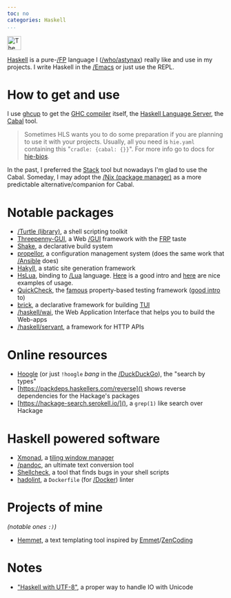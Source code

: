 ```yaml
---
toc: no
categories: Haskell
...
```


<img src="https://www.haskell.org/img/haskell-logo.svg" alt="The Haskell logo" style="height: 32px;">

[Haskell](https://www.haskell.org/) is a pure-[/FP]() language I ([/who/astynax]()) really like and use in my projects. I write Haskell in the [/Emacs]() or just use the REPL.

# How to get and use

I use [ghcup](https://www.haskell.org/ghcup/) to get the [GHC compiler](https://www.haskell.org/ghc/) itself, the [Haskell Language Server](https://github.com/haskell/haskell-language-server), the [Cabal](https://cabal.readthedocs.io) tool.

> Sometimes HLS wants you to do some preparation if you are planning to use it with your projects. Usually, all you need is `hie.yaml` containing this "`cradle: {cabal: {}}`". For more info go to docs for [hie-bios](https://github.com/mpickering/hie-bios#cabal).

In the past, I preferred the [Stack](https://docs.haskellstack.org) tool but nowadays I'm glad to use the Cabal. Someday, I may adopt the [/Nix (package manager)]() as a more predictable alternative/companion for Cabal.

# Notable packages

- [/Turtle (library)](), a shell scripting toolkit
- [Threepenny-GUI](https://wiki.haskell.org/Threepenny-gui), a Web [/GUI]() framework with the [FRP](https://en.wikipedia.org/wiki/Functional_reactive_programming) taste
- [Shake](https://shakebuild.com/), a declarative build system
- [propellor](https://propellor.branchable.com/), a configuration management system (does the same work that [/Ansible]() does)
- [Hakyll](https://jaspervdj.be/hakyll/), a static site generation framework
- [HsLua](https://hackage.haskell.org/package/hslua), binding to [/Lua]() language. [Here](https://hslua.github.io/santas-little-lua-scripts.html) is a good intro and [here](https://github.com/hslua/hslua-examples) are nice examples of usage.
- [QuickCheck](https://hackage.haskell.org/package/QuickCheck), the [famous](https://en.wikipedia.org/wiki/QuickCheck) property-based testing framework ([good intro](https://jesper.sikanda.be/posts/quickcheck-intro.html) to)
- [brick](https://hackage.haskell.org/package/brick), a declarative framework for building [TUI](https://en.wikipedia.org/wiki/Text-based_user_interface)
- [/haskell/wai](), the Web Application Interface that helps you to build the Web-apps
- [/haskell/servant](), a framework for HTTP APIs

# Online resources

- [Hoogle](https://hoogle.haskell.org/) (or just `!hoogle` *bang* in the [/DuckDuckGo]()), the "search by types"
- [https://packdeps.haskellers.com/reverse]() shows reverse dependencies for the Hackage's packages
- [https://hackage-search.serokell.io/](), a `grep(1)` like search over Hackage

# Haskell powered software

- [Xmonad](https://xmonad.org/), a [tiling window manager](https://en.wikipedia.org/wiki/Tiling_window_manager) 
- [/pandoc](), an ultimate text conversion tool
- [Shellcheck](https://www.shellcheck.net/), a tool that finds bugs in your shell scripts
- [hadolint](https://github.com/hadolint/hadolint), a `Dockerfile` (for [/Docker]()) linter

# Projects of mine

*(notable ones `:)`)*

- [Hemmet](https://github.com/astynax/hemmet), a text templating tool inspired by [Emmet](https://emmet.io/)/[ZenCoding](https://www.456bereastreet.com/archive/200909/write_html_and_css_quicker_with_with_zen_coding/)

# Notes

- ["Haskell with UTF-8"](https://serokell.io/blog/haskell-with-utf8), a proper way to handle IO with Unicode
